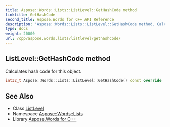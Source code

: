 ```yaml
---
title: Aspose::Words::Lists::ListLevel::GetHashCode method
linktitle: GetHashCode
second_title: Aspose.Words for C++ API Reference
description: 'Aspose::Words::Lists::ListLevel::GetHashCode method. Calculates hash code for this object in C++.'
type: docs
weight: 20000
url: /cpp/aspose.words.lists/listlevel/gethashcode/
---
```

## ListLevel::GetHashCode method


Calculates hash code for this object.

```cpp
int32_t Aspose::Words::Lists::ListLevel::GetHashCode() const override
```

## See Also

* Class [ListLevel](../)
* Namespace [Aspose::Words::Lists](../../)
* Library [Aspose.Words for C++](../../../)
